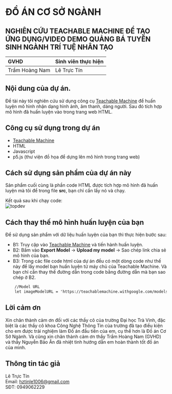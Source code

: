 # ĐỒ ÁN CƠ SỞ NGÀNH 
## NGHIÊN CỨU TEACHABLE MACHINE ĐỂ TẠO ỨNG DỤNG/VIDEO DEMO QUẢNG BÁ TUYỂN SINH NGÀNH TRÍ TUỆ NHÂN TẠO

| GVHD           | Sinh viên thực hiện|
| :--------------| :------------------| 
| Trầm Hoàng Nam | Lê Trực Tín        | 

## Nội dung của dự án.
Đề tài này tôi nghiên cứu sử dụng công cụ [Teachable Machine](https://teachablemachine.withgoogle.com/) để huấn luyện mô hình nhận dạng hình ảnh, âm thanh, dáng người. Sau đó tích hợp mô hình đã huấn luyện vào trong trang web HTML.

## Công cụ sử dụng trong dự án
* [Teachable Machine](https://teachablemachine.withgoogle.com/)
* HTML
* Javascript
* p5.js (thư viện đồ họa để dựng lên mô hình trong trang web)

## Cách sử dụng sản phẩm của dự án này
Sản phẩm cuối cùng là phần code HTML được tích hợp mô hình đã huấn luyện mà tôi để trong file **src**, bạn chỉ cần lấy nó và chạy.  

Kết quả sau khi chạy code: <br> ![topdev](https://i.pinimg.com/736x/3e/bf/d3/3ebfd39b3201fa9e8f3425e3820bc6e5.jpg)

## Cách thay thế mô hình huấn luyện của bạn
Để sử dụng sản phẩm với dữ liệu huấn luyện của bạn thì thực hiện bước sau:
* B1: Truy cập vào [Teachable Machine](https://teachablemachine.withgoogle.com/) và tiến hành huấn luyện.
* B2: Bấm vào **Export Model** &rarr; **Upload my model** &rarr; Sao chép link chia sẻ mô hình của bạn.
* B3: Trong các file code html của dự án đều có một dòng code như thế này để lấy model bạn huấn luyện từ máy chủ của Teachable Machine. Và bạn chỉ cần thay thế đường dẫn trong code bằng đường dẫn mà bạn sao chép ở B2. 
~~~html
    //Model URL
    let imageModelURL = 'https://teachablemachine.withgoogle.com/models/A8GUvxrZi/';
 ~~~
 
 ## Lời cảm ơn
 Xin chân thành cảm ơn đối với các thầy cô của trường Đại học Trà Vinh, đặc biệt là các thầy cô khoa Công Nghệ Thông Tin của trường đã tạo điều kiện cho em được trải nghiệm làm Đồ án đầu tiên của em, cụ thể hơn là Đồ án Cơ Sở Ngành. Và cũng xin chân thành cảm ơn thầy Trầm Hoàng Nam (GVHD) và thầy Nguyễn Bảo Ân đã nhiệt tình hướng dẫn em hoàn thành tốt đồ án của mình.

## Thông tin tác giả
Lê Trực Tín <br>
Email: hztinle1006@gmail.com <br>
SĐT: 0949062229

